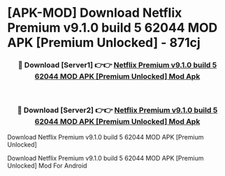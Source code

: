 # [APK-MOD] Download Netflix Premium v9.1.0 build 5 62044 MOD APK [Premium Unlocked] - 871cj


<div align="center">
<h3>🔴 Download [Server1] 👉👉 <a href="https://apk-comot.site?title=Netflix_Premium_v9.1.0_build_5_62044_MOD_APK_[Premium_Unlocked]">Netflix Premium v9.1.0 build 5 62044 MOD APK [Premium Unlocked] Mod Apk</a></h3><br>
<h3>🔴 Download [Server2] 👉👉 <a href="https://apk-comot.site?title=Netflix_Premium_v9.1.0_build_5_62044_MOD_APK_[Premium_Unlocked]">Netflix Premium v9.1.0 build 5 62044 MOD APK [Premium Unlocked] Mod Apk</a></h3>
</div>



Download Netflix Premium v9.1.0 build 5 62044 MOD APK [Premium Unlocked] 

Download Netflix Premium v9.1.0 build 5 62044 MOD APK [Premium Unlocked] Mod For Android